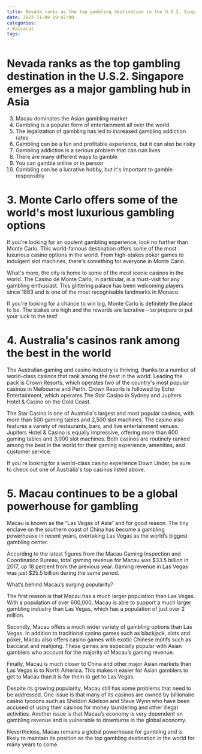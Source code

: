 ```yaml
---
title: Nevada ranks as the top gambling destination in the U.S.2. Singapore emerges as a major gambling hub in Asia
date: 2022-11-09 19:47:00
categories:
- Baccarat
tags:
---
```



#  Nevada ranks as the top gambling destination in the U.S.2. Singapore emerges as a major gambling hub in Asia
3. Macau dominates the Asian gambling market
4. Gambling is a popular form of entertainment all over the world
5. The legalization of gambling has led to increased gambling addiction rates
6. Gambling can be a fun and profitable experience, but it can also be risky
7. Gambling addiction is a serious problem that can ruin lives
8. There are many different ways to gamble
9. You can gamble online or in person
10. Gambling can be a lucrative hobby, but it's important to gamble responsibly

# 3. Monte Carlo offers some of the world's most luxurious gambling options

If you're looking for an opulent gambling experience, look no further than Monte Carlo. This world-famous destination offers some of the most luxurious casino options in the world. From high-stakes poker games to indulgent slot machines, there's something for everyone in Monte Carlo.

What's more, the city is home to some of the most iconic casinos in the world. The Casino de Monte Carlo, in particular, is a must-visit for any gambling enthusiast. This glittering palace has been welcoming players since 1863 and is one of the most recognisable landmarks in Monaco.

If you're looking for a chance to win big, Monte Carlo is definitely the place to be. The stakes are high and the rewards are lucrative – so prepare to put your luck to the test!

# 4. Australia's casinos rank among the best in the world

The Australian gaming and casino industry is thriving, thanks to a number of world-class casinos that rank among the best in the world. Leading the pack is Crown Resorts, which operates two of the country's most popular casinos in Melbourne and Perth. Crown Resorts is followed by Echo Entertainment, which operates The Star Casino in Sydney and Jupiters Hotel & Casino on the Gold Coast.

The Star Casino is one of Australia's largest and most popular casinos, with more than 500 gaming tables and 2,500 slot machines. The casino also features a variety of restaurants, bars, and live entertainment venues. Jupiters Hotel & Casino is equally impressive, offering more than 600 gaming tables and 3,000 slot machines. Both casinos are routinely ranked among the best in the world for their gaming experience, amenities, and customer service.

If you're looking for a world-class casino experience Down Under, be sure to check out one of Australia's top casinos listed above.

# 5. Macau continues to be a global powerhouse for gambling

Macau is known as the “Las Vegas of Asia” and for good reason. The tiny enclave on the southern coast of China has become a gambling powerhouse in recent years, overtaking Las Vegas as the world’s biggest gambling center.

According to the latest figures from the Macau Gaming Inspection and Coordination Bureau, total gaming revenue for Macau was $33.5 billion in 2017, up 18 percent from the previous year. Gaming revenue in Las Vegas was just $25.5 billion during the same period.

What’s behind Macau’s surging popularity?

The first reason is that Macau has a much larger population than Las Vegas. With a population of over 600,000, Macau is able to support a much larger gambling industry than Las Vegas, which has a population of just over 2 million.

Secondly, Macau offers a much wider variety of gambling options than Las Vegas. In addition to traditional casino games such as blackjack, slots and poker, Macau also offers casino games with exotic Chinese motifs such as baccarat and mahjong. These games are especially popular with Asian gamblers who account for the majority of Macau’s gaming revenue.

Finally, Macau is much closer to China and other major Asian markets than Las Vegas is to North America. This makes it easier for Asian gamblers to get to Macau than it is for them to get to Las Vegas.

Despite its growing popularity, Macau still has some problems that need to be addressed. One issue is that many of its casinos are owned by billionaire casino tycoons such as Sheldon Adelson and Steve Wynn who have been accused of using their casinos for money laundering and other illegal activities. Another issue is that Macau’s economy is very dependent on gambling revenue and is vulnerable to downturns in the global economy.

Nevertheless, Macau remains a global powerhouse for gambling and is likely to maintain its position as the top gambling destination in the world for many years to come.